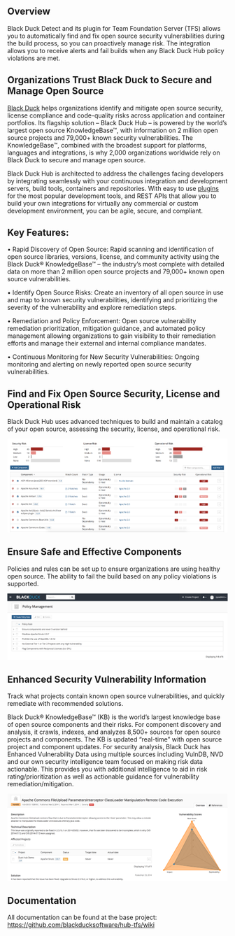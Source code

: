 ## Overview

Black Duck Detect and its plugin for Team Foundation Server (TFS) allows you to automatically find and fix open source security vulnerabilities during the build process, so you can proactively manage risk. The integration allows you to receive alerts and fail builds when any Black Duck Hub policy violations are met.  

## Organizations Trust Black Duck to Secure and Manage Open Source

[Black Duck](https://www.blackducksoftware.com/) helps organizations identify and mitigate open source security, license compliance and code-quality risks across application and container portfolios. Its flagship solution – Black Duck Hub – is powered by the world’s largest open source KnowledgeBase™, with information on 2 million open source projects and 79,000+ known security vulnerabilities. The KnowledgeBase™, combined with the broadest support for platforms, languages and integrations, is why 2,000 organizations worldwide rely on Black Duck to secure and manage open source.

Black Duck Hub is architected to address the challenges facing developers by integrating seamlessly with your continuous integration and development servers, build tools, containers and repositories. With easy to use [plugins]( https://www.blackducksoftware.com/technology/integrations) for the most popular development tools, and REST APIs that allow you to build your own integrations for virtually any commercial or custom development environment, you can be agile, secure, and compliant.

## Key Features: 

•	Rapid Discovery of Open Source: Rapid scanning and identification of open source libraries, versions, license, and community activity using the Black Duck® KnowledgeBase™ – the industry’s most complete with detailed data on more than 2 million open source projects and 79,000+ known open source vulnerabilities. 

•	Identify Open Source Risks: Create an inventory of all open source in use and map to known security vulnerabilities, identifying and prioritizing the severity of the vulnerability and explore remediation steps. 


•	Remediation and Policy Enforcement: Open source vulnerability remediation prioritization, mitigation guidance, and automated policy management allowing organizations to gain visibility to their remediation efforts and manage their external and internal compliance mandates. 


•	Continuous Monitoring for New Security Vulnerabilities: Ongoing monitoring and alerting on newly reported open source security vulnerabilities. 


## Find and Fix Open Source Security, License and Operational Risk

Black Duck Hub uses advanced techniques to build and maintain a catalog of your open source, assessing the security, license, and operational risk.

![catalog](images/catalog.png)


## Ensure Safe and Effective Components

Policies and rules can be set up to ensure organizations are using healthy open source. The ability to fail the build based on any policy violations is supported.

![policy](images/policy.png)

## Enhanced Security Vulnerability Information

Track what projects contain known open source vulnerabilities, and quickly remediate with recommended solutions. 

Black Duck® KnowledgeBase™ (KB) is the world’s largest knowledge base of open source components and their risks. For component discovery and analysis, it crawls, indexes, and analyzes 8,500+ sources for open source projects and components.  The KB is updated “real-time” with open source project and component updates.  For security analysis, Black Duck has Enhanced Vulnerability Data using multiple sources including VulnDB, NVD and our own security intelligence team focused on making risk data actionable.  This provides you with additional intelligence to aid in risk rating/prioritization as well as actionable guidance for vulnerability remediation/mitigation.

![vulnerability](images/vulnerability.png)

## Documentation

All documentation can be found at the base project: https://github.com/blackducksoftware/hub-tfs/wiki

